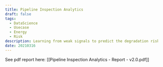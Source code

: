 ```yaml
---
title: Pipeline Inspection Analytics
draft: false
tags:
  - DataScience
  - Usecase
  - Energy
  - Risk
description: Learning from weak signals to predict the degradation risk level
date: 20210316
---
```

 
See pdf report here: [[Pipeline Inspection Analytics - Report - v2.0.pdf]]